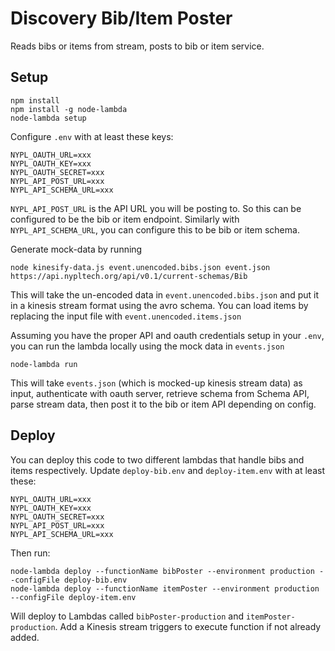 # Discovery Bib/Item Poster

Reads bibs or items from stream, posts to bib or item service.

## Setup

```
npm install
npm install -g node-lambda
node-lambda setup
```

Configure `.env` with at least these keys:

```
NYPL_OAUTH_URL=xxx
NYPL_OAUTH_KEY=xxx
NYPL_OAUTH_SECRET=xxx
NYPL_API_POST_URL=xxx
NYPL_API_SCHEMA_URL=xxx
```

`NYPL_API_POST_URL` is the API URL you will be posting to. So this can be configured to be the bib or item endpoint. Similarly with `NYPL_API_SCHEMA_URL`, you can configure this to be bib or item schema.

Generate mock-data by running

```
node kinesify-data.js event.unencoded.bibs.json event.json https://api.nypltech.org/api/v0.1/current-schemas/Bib
```

This will take the un-encoded data in `event.unencoded.bibs.json` and put it in a kinesis stream format using the avro schema. You can load items by replacing the input file with `event.unencoded.items.json`

Assuming you have the proper API and oauth credentials setup in your `.env`, you can run the lambda locally using the mock data in `events.json`

```
node-lambda run
```

This will take `events.json` (which is mocked-up kinesis stream data) as input, authenticate with oauth server, retrieve schema from Schema API, parse stream data, then post it to the bib or item API depending on config.

## Deploy

You can deploy this code to two different lambdas that handle bibs and items respectively. Update `deploy-bib.env` and `deploy-item.env` with at least these:

```
NYPL_OAUTH_URL=xxx
NYPL_OAUTH_KEY=xxx
NYPL_OAUTH_SECRET=xxx
NYPL_API_POST_URL=xxx
NYPL_API_SCHEMA_URL=xxx
```

Then run:

```
node-lambda deploy --functionName bibPoster --environment production --configFile deploy-bib.env
node-lambda deploy --functionName itemPoster --environment production --configFile deploy-item.env
```

Will deploy to Lambdas called `bibPoster-production` and `itemPoster-production`. Add a Kinesis stream triggers to execute function if not already added.
